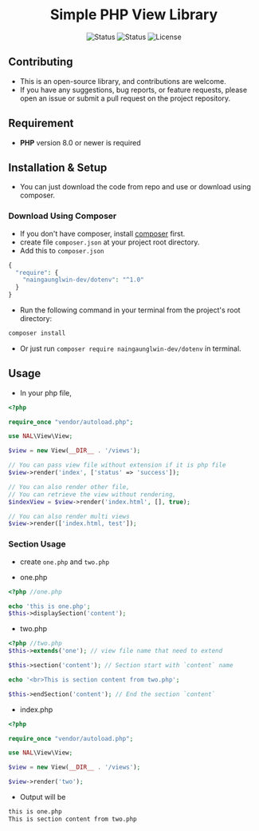 <div align="center">

# Simple PHP View Library

![Status](https://img.shields.io/badge/test-pass-green)
![Status](https://img.shields.io/badge/coverage-100%25-green)
![License](https://img.shields.io/badge/license-MIT-blue.svg)

</div>

## Contributing
- This is an open-source library, and contributions are welcome.
- If you have any suggestions, bug reports, or feature requests, please open an issue or submit a pull request on the project repository.

## Requirement
- **PHP** version 8.0 or newer is required

## Installation & Setup
- You can just download the code from repo and use or download using composer.

### Download Using Composer
- If you don't have composer, install [composer](https://getcomposer.org/download/) first.
- create file `composer.json` at your project root directory.
- Add this to `composer.json`
```php
{
  "require": {
    "naingaunglwin-dev/dotenv": "^1.0"
  }
}
```
- Run the following command in your terminal from the project's root directory:
```bash
composer install
```
- Or just run `composer require naingaunglwin-dev/dotenv` in terminal.

## Usage
- In your php file,
```php
<?php

require_once "vendor/autoload.php";

use NAL\View\View;

$view = new View(__DIR__ . '/views');

// You can pass view file without extension if it is php file
$view->render('index', ['status' => 'success']);

// You can also render other file,
// You can retrieve the view without rendering,
$indexView = $view->render('index.html', [], true);

// You can also render multi views
$view->render(['index.html, test']);
```
### Section Usage
- create `one.php` and `two.php`
  
- one.php
```php
<?php //one.php

echo 'this is one.php';
$this->displaySection('content');
```

- two.php
```php
<?php //two.php
$this->extends('one'); // view file name that need to extend

$this->section('content'); // Section start with `content` name

echo '<br>This is section content from two.php';

$this->endSection('content'); // End the section `content`
```

- index.php
```php
<?php

require_once "vendor/autoload.php";

use NAL\View\View;

$view = new View(__DIR__ . '/views');

$view->render('two');
```

- Output will be
```txt
this is one.php
This is section content from two.php
```
